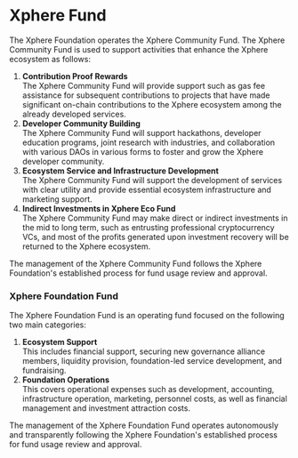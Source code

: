 # Xphere Fund

The Xphere Foundation operates the Xphere Community Fund. The Xphere Community Fund is used to support activities that enhance the Xphere ecosystem as follows:

1. **Contribution Proof Rewards**\
   The Xphere Community Fund will provide support such as gas fee assistance for subsequent contributions to projects that have made significant on-chain contributions to the Xphere ecosystem among the already developed services.
2. **Developer Community Building**\
   The Xphere Community Fund will support hackathons, developer education programs, joint research with industries, and collaboration with various DAOs in various forms to foster and grow the Xphere developer community.&#x20;
3. **Ecosystem Service and Infrastructure Development**\
   The Xphere Community Fund will support the development of services with clear utility and provide essential ecosystem infrastructure and marketing support.
4. **Indirect Investments in Xphere Eco Fund**\
   The Xphere Community Fund may make direct or indirect investments in the mid to long term, such as entrusting professional cryptocurrency VCs, and most of the profits generated upon investment recovery will be returned to the Xphere ecosystem.  &#x20;

The management of the Xphere Community Fund follows the Xphere Foundation's established process for fund usage review and approval.



### Xphere Foundation Fund

The Xphere Foundation Fund is an operating fund focused on the following two main categories: &#x20;

1. **Ecosystem Support**\
   This includes financial support, securing new governance alliance members, liquidity provision, foundation-led service development, and fundraising.
2. **Foundation Operations** \
   This covers operational expenses such as development, accounting, infrastructure operation, marketing, personnel costs, as well as financial management and investment attraction costs.  &#x20;

The management of the Xphere Foundation Fund operates autonomously and transparently following the Xphere Foundation's established process for fund usage review and approval.









